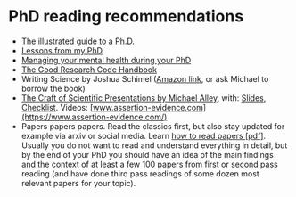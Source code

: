 # PhD reading recommendations
* [The illustrated guide to a Ph.D.](https://matt.might.net/articles/phd-school-in-pictures/)
* [Lessons from my PhD](https://notesfromthephysicslab.com/2021/04/11/lessons-learnt-from-my-phd-so-far/)
* [Managing your mental health during your PhD](https://link.springer.com/book/10.1007/978-3-031-14194-2)
* [The Good Research Code Handbook](https://goodresearch.dev/)
* Writing Science by Joshua Schimel ([Amazon link](https://www.amazon.de/-/en/gp/product/0199760241/), or ask Michael to borrow the book)
* [The Craft of Scientific Presentations by Michael Alley](https://link.springer.com/book/10.1007/978-1-4419-8279-7), with: [Slides](designingslides/designingtechnicalpresentations.pdf), [Checklist](designingslides/checklistslides.pdf). Videos: [www.assertion-evidence.com](https://www.assertion-evidence.com/)
* Papers papers papers. Read the classics first, but also stay updated for example via arxiv or social media. Learn [how to read papers [pdf]](https://web.stanford.edu/class/cs114/reading-keshav.pdf). Usually you do not want to read and understand everything in detail, but by the end of your PhD you should have an idea of the main findings and the context of at least a few 100 papers from first or second pass reading (and have done third pass readings of some dozen most relevant papers for your topic).
